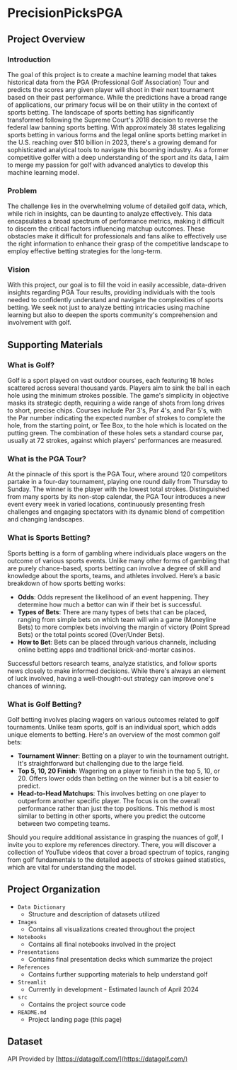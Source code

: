 # PrecisionPicksPGA

## Project Overview

### **Introduction**
The goal of this project is to create a machine learning model that takes historical data from the PGA (Professional Golf Association) Tour and predicts the scores any given player will shoot in their next tournament based on their past performance. While the predictions have a broad range of applications, our primary focus will be on their utility in the context of sports betting. The landscape of sports betting has significantly transformed following the Supreme Court's 2018 decision to reverse the federal law banning sports betting. With approximately 38 states legalizing sports betting in various forms and the legal online sports betting market in the U.S. reaching over $10 billion in 2023, there's a growing demand for sophisticated analytical tools to navigate this booming industry. As a former competitive golfer with a deep understanding of the sport and its data, I aim to merge my passion for golf with advanced analytics to develop this machine learning model.

### **Problem**
The challenge lies in the overwhelming volume of detailed golf data, which, while rich in insights, can be daunting to analyze effectively. This data encapsulates a broad spectrum of performance metrics, making it difficult to discern the critical factors influencing matchup outcomes. These obstacles make it difficult for professionals and fans alike to effectively use the right information to enhance their grasp of the competitive landscape to employ effective betting strategies for the long-term.

### **Vision**
With this project, our goal is to fill the void in easily accessible, data-driven insights regarding PGA Tour results, providing individuals with the tools needed to confidently understand and navigate the complexities of sports betting. We seek not just to analyze betting intricacies using machine learning but also to deepen the sports community's comprehension and involvement with golf.
  
## Supporting Materials
### **What is Golf?**  
Golf is a sport played on vast outdoor courses, each featuring 18 holes scattered across several thousand yards. Players aim to sink the ball in each hole using the minimum strokes possible. The game's simplicity in objective masks its strategic depth, requiring a wide range of shots from long drives to short, precise chips. Courses include Par 3's, Par 4's, and Par 5's, with the Par number indicating the expected number of strokes to complete the hole, from the starting point, or Tee Box, to the hole which is located on the putting green. The combination of these holes sets a standard course par, usually at 72 strokes, against which players' performances are measured.
  
### **What is the PGA Tour?**  
At the pinnacle of this sport is the PGA Tour, where around 120 competitors partake in a four-day tournament, playing one round daily from Thursday to Sunday. The winner is the player with the lowest total strokes. Distinguished from many sports by its non-stop calendar, the PGA Tour introduces a new event every week in varied locations, continuously presenting fresh challenges and engaging spectators with its dynamic blend of competition and changing landscapes.

### **What is Sports Betting?**
Sports betting is a form of gambling where individuals place wagers on the outcome of various sports events. Unlike many other forms of gambling that are purely chance-based, sports betting can involve a degree of skill and knowledge about the sports, teams, and athletes involved. Here’s a basic breakdown of how sports betting works:
  
- **Odds**: Odds represent the likelihood of an event happening. They determine how much a bettor can win if their bet is successful.
- **Types of Bets**: There are many types of bets that can be placed, ranging from simple bets on which team will win a game (Moneyline Bets) to more complex bets involving the margin of victory (Point Spread Bets) or the total points scored (Over/Under Bets).
- **How to Bet**: Bets can be placed through various channels, including online betting apps and traditional brick-and-mortar casinos.
  
Successful bettors research teams, analyze statistics, and follow sports news closely to make informed decisions. While there's always an element of luck involved, having a well-thought-out strategy can improve one's chances of winning.

### **What is Golf Betting?**
Golf betting involves placing wagers on various outcomes related to golf tournaments. Unlike team sports, golf is an individual sport, which adds unique elements to betting. Here's an overview of the most common golf bets:
  
 - **Tournament Winner**: Betting on a player to win the tournament outright. It's straightforward but challenging due to the large field.
 - **Top 5, 10, 20 Finish**: Wagering on a player to finish in the top 5, 10, or 20. Offers lower odds than betting on the winner but is a bit easier to predict.
 - **Head-to-Head Matchups**: This involves betting on one player to outperform another specific player. The focus is on the overall performance rather than just the top positions. This method is most similar to betting in other sports, where you predict the outcome between two competing teams.

Should you require additional assistance in grasping the nuances of golf, I invite you to explore my references directory. There, you will discover a collection of YouTube videos that cover a broad spectrum of topics, ranging from golf fundamentals to the detailed aspects of strokes gained statistics, which are vital for understanding the model.

## Project Organization

- `Data Dictionary`
    - Structure and description of datasets utilized
- `Images`
    - Contains all visualizations created throughout the project
- `Notebooks`
    - Contains all final notebooks involved in the project
- `Presentations`
    - Contains final presentation decks which summarize the project
- `References`
    - Contains further supporting materials to help understand golf
- `Streamlit`
    - Currently in development - Estimated launch of April 2024
- `src`
    - Contains the project source code
- `README.md`
    - Project landing page (this page)

## Dataset

API Provided by [https://datagolf.com/](https://datagolf.com/)
